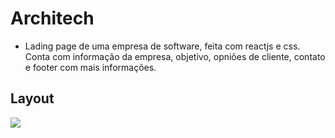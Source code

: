 # Architech

- Lading page de uma empresa de software, feita com reactjs e css. Conta com informação da empresa, objetivo, opniões de cliente, contato e footer com mais informações.

## Layout 
<img src="/screenshot.png"/>